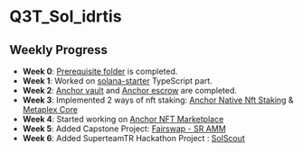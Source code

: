 # Q3T_Sol_idrtis


## Weekly Progress
- **Week 0**: [Prerequisite folder](./prerequisite) is completed.
- **Week 1**: Worked on [solana-starter](./solana-starter) TypeScript part.
- **Week 2**: [Anchor vault](./anchor_vault) and [Anchor escrow](./anchor_escrow) are completed.
- **Week 3**: Implemented 2 ways of nft staking: [Anchor Native Nft Staking](./anchor_nft_stake) & [Metaplex Core](./metaplex_core_nft-staking)
- **Week 4**: Started working on [Anchor NFT Marketplace](./anchor_escrow)
- **Week 5**: Added Capstone Project: [Fairswap - SR AMM](./fairswap/)
- **Week 6**: Added SuperteamTR Hackathon Project : [SolScout](./SolScout)